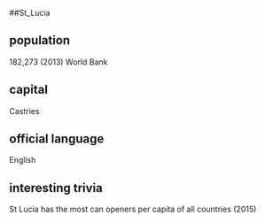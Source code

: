 ##St_Lucia
## population
182,273 (2013) World Bank

## capital
Castries
 
## official language
English

## interesting trivia
St Lucia has the most can openers per capita of all countries (2015)


